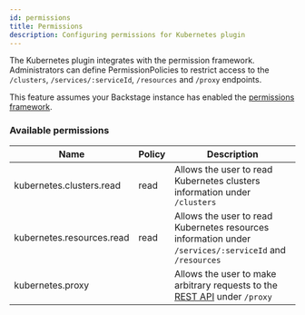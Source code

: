 ```yaml
---
id: permissions
title: Permissions
description: Configuring permissions for Kubernetes plugin
---
```


The Kubernetes plugin integrates with the permission framework. Administrators can define PermissionPolicies
to restrict access to the `/clusters`, `/services/:serviceId`, `/resources` and `/proxy` endpoints.

This feature assumes your Backstage instance has enabled the [permissions framework](https://backstage.io/docs/permissions/getting-started).

### Available permissions

| Name                      | Policy | Description                                                                                                                               |
| ------------------------- | ------ | ----------------------------------------------------------------------------------------------------------------------------------------- |
| kubernetes.clusters.read  | read   | Allows the user to read Kubernetes clusters information under `/clusters`                                                                 |
| kubernetes.resources.read | read   | Allows the user to read Kubernetes resources information under `/services/:serviceId` and `/resources`                                    |
| kubernetes.proxy          |        | Allows the user to make arbitrary requests to the [REST API](https://kubernetes.io/docs/reference/using-api/api-concepts/) under `/proxy` |
